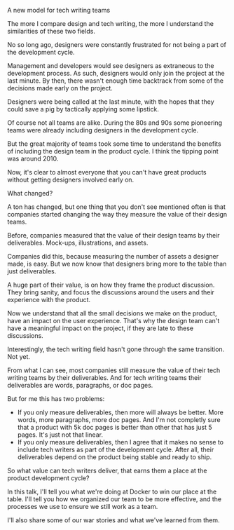 A new model for tech writing teams


The more I compare design and tech writing, the more I understand the similarities of these two fields.

No so long ago, designers were constantly frustrated for not being a part of the development cycle.

Management and developers would see designers as extraneous to the development process. As such, designers would only join the project at the last minute. By then, there wasn't enough time backtrack from some of the decisions made early on the project.

Designers were being called at the last minute, with the hopes that they could save a pig by tactically applying some lipstick.

Of course not all teams are alike. During the 80s and 90s some pioneering teams were already including designers in the development cycle.

But the great majority of teams took some time to understand the benefits of including the design team in the product cycle. I think the tipping point was around 2010.

Now, it's clear to almost everyone that you can't have great products without getting designers involved early on.

What changed?

A ton has changed, but one thing that you don't see mentioned often is that companies started changing the way they measure the value of their design teams.

Before, companies measured that the value of their design teams by their deliverables. Mock-ups, illustrations, and assets.

Companies did this, because measuring the number of assets a designer made, is easy. But we now know that designers bring more to the table than just deliverables.

A huge part of their value, is on how they frame the product discussion. They bring sanity, and focus the discussions around the users and their experience with the product.

Now we understand that all the small decisions we make on the product, have an impact on the user experience.
That's why the design team can't have a meaningful impact on the project, if they are late to these discussions.


Interestingly, the tech writing field hasn't gone through the same transition. Not yet.


From what I can see, most companies still measure the value of their tech writing teams by their deliverables. And for tech writing teams their deliverables are words, paragraphs, or doc pages.

But for me this has two problems:

- If you only measure deliverables, then more will always be better. More words, more paragraphs, more doc pages. And I'm not completly sure that a product with 5k doc pages is better than other that has just 5 pages. It's just not that linear.
- If you only measure deliverables, then I agree that it makes no sense to include tech writers as part of the development cycle. After all, their deliverables depend on the product being stable and ready to ship.

So what value can tech writers deliver, that earns them a place at the product development cycle?

In this talk, I'll tell you what we're doing at Docker to win our place at the table.
I'll tell you how we organized our team to be more effective, and the processes we use to ensure we still work as a team.

I'll also share some of our war stories and what we've learned from them.